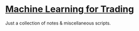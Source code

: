 # [Machine Learning for Trading](https://classroom.udacity.com/courses/ud501)

Just a collection of notes & miscellaneous scripts.

